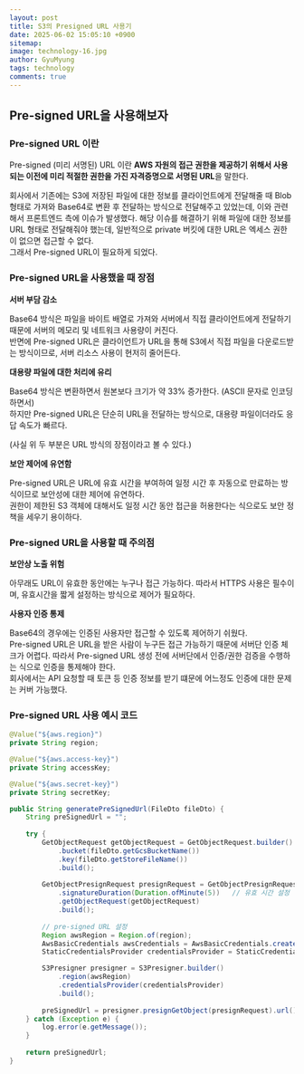 ```yaml
---
layout:	post
title: S3의 Presigned URL 사용기
date: 2025-06-02 15:05:10 +0900
sitemap:
image: technology-16.jpg
author: GyuMyung
tags: technology
comments: true
---
```


## Pre-signed URL을 사용해보자
### Pre-signed URL 이란
Pre-signed (미리 서명된) URL 이란 **AWS 자원의 접근 권한을 제공하기 위해서 사용되는 이전에 미리 적절한 권한을 가진 자격증명으로 서명된 URL**을 말한다.

회사에서 기존에는 S3에 저장된 파일에 대한 정보를 클라이언트에게 전달해줄 때 Blob 형태로 가져와 Base64로 변환 후 전달하는 방식으로 전달해주고 있었는데, 이와 관련해서 프론트엔드 측에 이슈가 발생했다. 해당 이슈를 해결하기 위해 파일에 대한 정보를 URL 형태로 전달해줘야 했는데, 일반적으로 private 버킷에 대한 URL은 엑세스 권한이 없으면 접근할 수 없다.<br/>
그래서 Pre-signed URL이 필요하게 되었다.

### Pre-signed URL을 사용했을 때 장점
**서버 부담 감소**

Base64 방식은 파일을 바이트 배열로 가져와 서버에서 직접 클라이언트에게 전달하기 때문에 서버의 메모리 및 네트워크 사용량이 커진다.<br/>
반면에 Pre-signed URL은 클라이언트가 URL을 통해 S3에서 직접 파일을 다운로드받는 방식이므로, 서버 리소스 사용이 현저히 줄어든다.

**대용량 파일에 대한 처리에 유리**

Base64 방식은 변환하면서 원본보다 크기가 약 33% 증가한다. (ASCII 문자로 인코딩하면서)<br/>
하지만 Pre-signed URL은 단순히 URL을 전달하는 방식으로, 대용량 파일이더라도 응답 속도가 빠르다.

(사실 위 두 부분은 URL 방식의 장점이라고 볼 수 있다.)

**보안 제어에 유연함**

Pre-signed URL은 URL에 유효 시간을 부여하여 일정 시간 후 자동으로 만료하는 방식이므로 보안성에 대한 제어에 유연하다.<br/>
권한이 제한된 S3 객체에 대해서도 일정 시간 동안 접근을 허용한다는 식으로도 보안 정책을 세우기 용이하다.

### Pre-signed URL을 사용할 때 주의점
**보안상 노출 위험**

아무래도 URL이 유효한 동안에는 누구나 접근 가능하다. 따라서 HTTPS 사용은 필수이며, 유효시간을 짧게 설정하는 방식으로 제어가 필요하다.

**사용자 인증 통제**

Base64의 경우에는 인증된 사용자만 접근할 수 있도록 제어하기 쉬웠다.<br/>
Pre-signed URL은 URL을 받은 사람이 누구든 접근 가능하기 때문에 서버단 인증 체크가 어렵다. 따라서 Pre-signed URL 생성 전에 서버단에서 인증/권한 검증을 수행하는 식으로 인증을 통제해야 한다.<br/>
회사에서는 API 요청할 때 토큰 등 인증 정보를 받기 떄문에 어느정도 인증에 대한 문제는 커버 가능했다.

### Pre-signed URL 사용 예시 코드
```java
@Value("${aws.region}")
private String region;

@Value("${aws.access-key}")
private String accessKey;

@Value("${aws.secret-key}")
private String secretKey;

public String generatePreSignedUrl(FileDto fileDto) {
    String preSignedUrl = "";
    
    try {
        GetObjectRequest getObjectRequest = GetObjectRequest.builder()
            .bucket(fileDto.getGcsBucketName())
            .key(fileDto.getStoreFileName())
            .build();
        
        GetObjectPresignRequest presignRequest = GetObjectPresignRequest.builder()
            .signatureDuration(Duration.ofMinute(5))   // 유효 시간 설정
            .getObjectRequest(getObjectRequest)
            .build();
        
        // pre-signed URL 설정
        Region awsRegion = Region.of(region);
        AwsBasicCredentials awsCredentials = AwsBasicCredentials.create(accessKey, secretKey);
        StaticCredentialsProvider credentialsProvider = StaticCredentialsProvider.create(awsCredentials);

        S3Presigner presigner = S3Presigner.builder()
            .region(awsRegion)
            .credentialsProvider(credentialsProvider)
            .build();
        
        preSignedUrl = presigner.presignGetObject(presignRequest).url().toString();
    } catch (Exception e) {
        log.error(e.getMessage());
    }
    
    return preSignedUrl;
}
```

